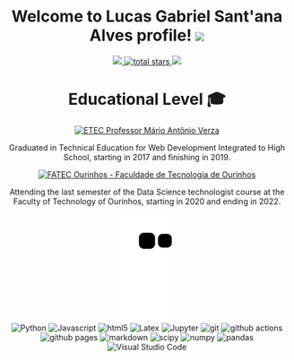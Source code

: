 <h1 align="center">
  Welcome to Lucas Gabriel Sant'ana Alves profile!
  <img src="https://media.giphy.com/media/hvRJCLFzcasrR4ia7z/giphy.gif" width="50">
</h1>

<div align='center'>
  <a href="https://github.com/LucasAlv3s">
    <img src="https://img.shields.io/github/followers/LucasAlv3s?color=green&label=GitHub&logo=GitHub&style=for-the-badge"/>
  </a>
  <a href="https://github.com/LucasAlv3s?tab=repositories&sort=stargazers">
    <img alt="total stars" title="Total stars on GitHub" src="https://custom-icon-badges.herokuapp.com/badge/dynamic/json?logo=star&color=55960c&labelColor=488207&label=Stars&style=for-the-badge&query=%24.stars&url=https://api.github-star-counter.workers.dev/user/LucasAlv3s"/>
  </a>
  <a href="https://www.linkedin.com/in/lucas-alves20/">
    <img src="https://img.shields.io/badge/-Linkedin-blue?style=for-the-badge&logo=LinkedIn&logoColor=white&link=https://www.linkedin.com/in/lucas-alves20/"/>
  </a>
</div>

<div align="center">
  <h1 align="center">Educational Level 🎓</h1>
  <a href="http://etecpalmital.hospedagemdesites.ws/wp/">
    <img alt="ETEC Professor Mário Antônio Verza" src="https://bkpsitecpsnew.blob.core.windows.net/uploadsitecps/sites/1/2020/10/etec-palmital.jpg" style="width: 500px" target="_blank"/>
  </a>
  <p>
    Graduated in Technical Education for Web Development Integrated to High School, starting in 2017 and finishing in 2019.
  </p>
  </a>
     <a href="https://www.fatecourinhos.edu.br/">
    <img alt="FATEC Ourinhos - Faculdade de Tecnologia de Ourinhos" src="https://scontent.fmii8-1.fna.fbcdn.net/v/t39.30808-6/313864394_3256836807861531_4396744523738537443_n.jpg?_nc_cat=106&ccb=1-7&_nc_sid=e3f864&_nc_ohc=opkPIQAnIOEAX-DGShl&_nc_ht=scontent.fmii8-1.fna&oh=00_AfByeyu2_wlJT7KjSylKR6r4dKdAzZ7_4IKvq-PoW0A5cw&oe=636E9EBF" style="width: 500px" target="_blank" />
  </a>
  <p>     
    Attending the last semester of the Data Science technologist course at the Faculty of Technology of Ourinhos, starting in 2020 and ending in 2022.
  </p>
</div>

<div align='center'>
  <img src="https://github.com/LucasAlv3s/LucasAlv3s/blob/output/github-contribution-grid-snake.svg"/>
</div>

<div align=center>
  <img alt="Python" src="https://img.shields.io/badge/-Python-45b8d8?style=for-the-badge&logo=python&logoColor=white" />
  <img alt="Javascript" src="https://img.shields.io/badge/-Javascript-F7DF1E?style=for-the-badge&logo=JavaScript&logoColor=black" />
  <img alt="html5" src="https://img.shields.io/badge/-HTML5-DC143C?style=for-the-badge&logo=html5&logoColor=white" />
  <img alt="Latex" src="https://img.shields.io/badge/-Latex-2F4F4F?style=for-the-badge&logo=latex&logoColor=white" />
  <img alt="Jupyter" src="https://img.shields.io/badge/-Jupyter-5849BE?style=for-the-badge&logo=jupyter&logoColor=white" />
  <img alt="git" src="https://img.shields.io/badge/-Git-F05032?style=for-the-badge&logo=git&logoColor=white" />
  <img alt="github actions" src="https://img.shields.io/badge/-Github_Actions-E10098?style=for-the-badge&logo=github-actions&logoColor=white" />
  <img alt="github pages" src="https://img.shields.io/badge/-Github_Pages-E10098?style=for-the-badge&logo=github&logoColor=white" />
  <img alt="markdown" src="https://img.shields.io/badge/-Markdown-000000?style=for-the-badge&logo=markdown&logoColor=white" />
  <img alt="scipy" src="https://img.shields.io/badge/-SciPy-0A9EDC?style=for-the-badge&logo=scipy&logoColor=white" />
  <img alt="numpy" src="https://img.shields.io/badge/-NumPy-013243?style=for-the-badge&logo=numpy&logoColor=white" />
  <img alt="pandas" src="https://img.shields.io/badge/-Pandas-150458?style=for-the-badge&logo=pandas&logoColor=white" />
  <img alt="Visual Studio Code" src="https://img.shields.io/badge/-Visual%20Studio%20Code-0078d7?style=for-the-badge&logo=visual-studio-code&logoColor=white" />
</div>
